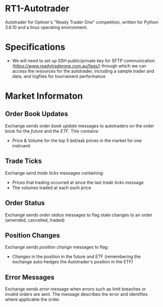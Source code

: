 # RT1-Autotrader
Autotrader for Optiver's "Ready Trader One" competition, written for Python 3.6.10 and a linux operating environment.

# Specifications
- We will need to set up SSH public/private key for SFTP communication (https://www.readytraderone.com.au/faqs/) through which we can access the resources for the autotrader, including a sample trader and data, and logfiles for tournament performance

# Market Informaton

## Order Book Updates
Exchange sends *order book update* messages to autotraders on the order book for the *future* and the *ETF*. This contains:
- Price & Volume for the top 5 bid/ask prices in the market for one instruent

## Trade Ticks
Exchange send *trade ticks* messages containing:
- Prices that trading occurred at since the last *trade ticks* message
- The volumes traded at each such price

## Order Status
Exchange sends *order status* messages to flag state changes to an order (amended, cancelled, traded)

## Position Changes
Exchange sends *position change* messages to flag:
- Changes in the position in the future and ETF (remembering the exchange auto-hedges the Autotrader's position in the ETF)

## Error Messages
Exchange sends *error* message when errors such as limit breaches or invalid orders are sent. The message describes the error and identifies where applicable the order.